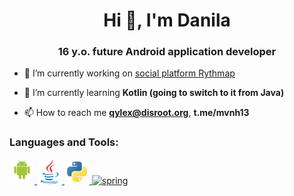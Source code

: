 <h1 align="center">Hi 👋, I'm Danila</h1>
<h3 align="center">16 y.o. future Android application developer</h3>

- 🔭 I’m currently working on [social platform Rythmap](https://github.com/Rythmap/Rythmap-client/)

- 🌱 I’m currently learning **Kotlin (going to switch to it from Java)**

- 📫 How to reach me **qylex@disroot.org**, **t.me/mvnh13**

<h3 align="left">Languages and Tools:</h3>
<p align="left"> <a href="https://developer.android.com" target="_blank" rel="noreferrer"> <img src="https://raw.githubusercontent.com/devicons/devicon/master/icons/android/android-original-wordmark.svg" alt="android" width="40" height="40"/> </a> <a href="https://www.java.com" target="_blank" rel="noreferrer"> <img src="https://raw.githubusercontent.com/devicons/devicon/master/icons/java/java-original.svg" alt="java" width="40" height="40"/> </a> <a href="https://www.python.org" target="_blank" rel="noreferrer"> <img src="https://raw.githubusercontent.com/devicons/devicon/master/icons/python/python-original.svg" alt="python" width="40" height="40"/> </a> <a href="https://spring.io/" target="_blank" rel="noreferrer"> <img src="https://www.vectorlogo.zone/logos/springio/springio-icon.svg" alt="spring" width="40" height="40"/> </a> </p>
